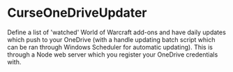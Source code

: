 # CurseOneDriveUpdater
Define a list of 'watched' World of Warcraft add-ons and have daily updates which push to your OneDrive (with a handle updating batch script which can be ran through Windows Scheduler for automatic updating). This is through a Node web server which you register your OneDrive credentials with.
